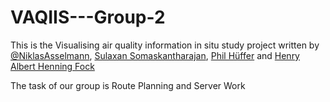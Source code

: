 # VAQIIS---Group-2

This is the Visualising air quality information in situ study project written by [@NiklasAsselmann](https://github.com/NiklasAsselmann), [Sulaxan Somaskantharajan](https://github.com/SulaxanSo), [Phil Hüffer](https://github.com/phuef) and [Henry Albert Henning Fock](https://github.com/HenFo)

The task of our group is Route Planning and Server Work